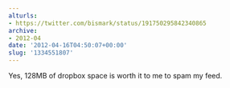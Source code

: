 ```yaml
---
alturls:
- https://twitter.com/bismark/status/191750295842340865
archive:
- 2012-04
date: '2012-04-16T04:50:07+00:00'
slug: '1334551807'
---
```


Yes, 128MB of dropbox space is worth it to me to spam my feed.

